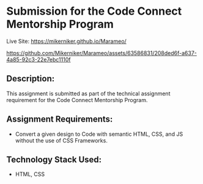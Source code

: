 # Submission for the Code Connect Mentorship Program 

Live Site: https://mikerniker.github.io/Marameo/

https://github.com/Mikerniker/Marameo/assets/63586831/208ded6f-a637-4a85-92c3-22e7ebc1110f


## Description:
This assignment is submitted as part of the technical assignment requirement for the Code Connect Mentorship Program.

## Assignment Requirements:
- Convert a given design to Code with semantic HTML, CSS, and JS without the use of CSS Frameworks.

## Technology Stack Used:
- HTML, CSS








